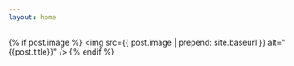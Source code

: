 ```yaml
---
layout: home
---
```


{% if post.image %}
<img src={{ post.image | prepend: site.baseurl }} alt="{{post.title}}" />
{% endif %}
